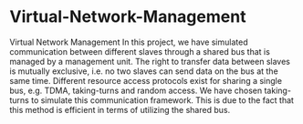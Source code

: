 Virtual-Network-Management
==========================

Virtual Network Management
In this project, we have simulated communication between different slaves through a shared bus that is managed by a management unit. The right to transfer data between slaves is mutually exclusive, i.e. no two slaves can send data on the bus at the same time. Different resource access protocols exist for sharing a single bus, e.g. TDMA, taking-turns and random access. We have chosen taking-turns to simulate this communication framework. This is due to the fact that this method is efficient in terms of utilizing the shared bus. 
